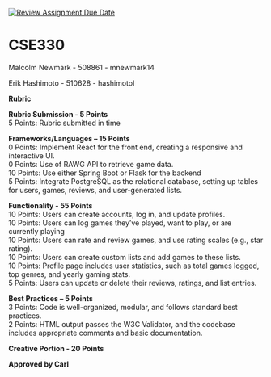 [![Review Assignment Due Date](https://classroom.github.com/assets/deadline-readme-button-22041afd0340ce965d47ae6ef1cefeee28c7c493a6346c4f15d667ab976d596c.svg)](https://classroom.github.com/a/7yqbrEZI)
# CSE330
Malcolm Newmark - 508861 - mnewmark14

Erik Hashimoto - 510628 - hashimotol

**Rubric**

**Rubric Submission - 5 Points**\
5 Points: Rubric submitted in time

**Frameworks/Languages – 15 Points**\
0 Points: Implement React for the front end, creating a responsive and interactive UI.\
0 Points: Use of RAWG API to retrieve game data.\
10 Points: Use either Spring Boot or Flask for the backend\
5 Points: Integrate PostgreSQL as the relational database, setting up tables for users, games, reviews, and user-generated lists.

**Functionality - 55 Points**\
10 Points: Users can create accounts, log in, and update profiles.\
10 Points: Users can log games they’ve played, want to play, or are currently playing\
10 Points: Users can rate and review games, and use rating scales (e.g., star rating).\
10 Points: Users can create custom lists and add games to these lists.\
10 Points: Profile page includes user statistics, such as total games logged, top genres, and yearly gaming stats.\
5 Points: Users can update or delete their reviews, ratings, and list entries.

**Best Practices – 5 Points**\
3 Points: Code is well-organized, modular, and follows standard best practices.\
2 Points: HTML output passes the W3C Validator, and the codebase includes appropriate comments and basic documentation.

**Creative Portion - 20 Points**

**Approved by Carl**
